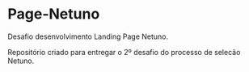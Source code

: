 # Page-Netuno
Desafio desenvolvimento Landing Page Netuno.

Repositório criado para entregar o 2º desafio do processo de selecão Netuno.
